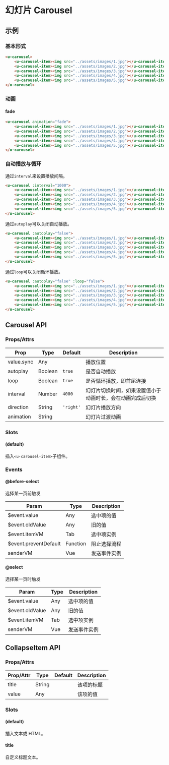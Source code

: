 # 幻灯片 Carousel

## 示例
### 基本形式

``` html
<u-carousel>
    <u-carousel-item><img src="../assets/images/1.jpg"></u-carousel-item>
    <u-carousel-item><img src="../assets/images/2.jpg"></u-carousel-item>
    <u-carousel-item><img src="../assets/images/3.jpg"></u-carousel-item>
    <u-carousel-item><img src="../assets/images/4.jpg"></u-carousel-item>
    <u-carousel-item><img src="../assets/images/5.jpg"></u-carousel-item>
</u-carousel>
```

### 动画
#### fade
``` html
<u-carousel animation="fade">
    <u-carousel-item><img src="../assets/images/1.jpg"></u-carousel-item>
    <u-carousel-item><img src="../assets/images/2.jpg"></u-carousel-item>
    <u-carousel-item><img src="../assets/images/3.jpg"></u-carousel-item>
    <u-carousel-item><img src="../assets/images/4.jpg"></u-carousel-item>
    <u-carousel-item><img src="../assets/images/5.jpg"></u-carousel-item>
</u-carousel>
```

### 自动播放与循环

通过`interval`来设置播放间隔。

``` html
<u-carousel :interval="1000">
    <u-carousel-item><img src="../assets/images/1.jpg"></u-carousel-item>
    <u-carousel-item><img src="../assets/images/2.jpg"></u-carousel-item>
    <u-carousel-item><img src="../assets/images/3.jpg"></u-carousel-item>
    <u-carousel-item><img src="../assets/images/4.jpg"></u-carousel-item>
    <u-carousel-item><img src="../assets/images/5.jpg"></u-carousel-item>
</u-carousel>
```

通过`autoplay`可以关闭自动播放。

``` html
<u-carousel :autoplay="false">
    <u-carousel-item><img src="../assets/images/1.jpg"></u-carousel-item>
    <u-carousel-item><img src="../assets/images/2.jpg"></u-carousel-item>
    <u-carousel-item><img src="../assets/images/3.jpg"></u-carousel-item>
    <u-carousel-item><img src="../assets/images/4.jpg"></u-carousel-item>
    <u-carousel-item><img src="../assets/images/5.jpg"></u-carousel-item>
</u-carousel>
```

通过`loop`可以关闭循环播放。

``` html
<u-carousel :autoplay="false" :loop="false">
    <u-carousel-item><img src="../assets/images/1.jpg"></u-carousel-item>
    <u-carousel-item><img src="../assets/images/2.jpg"></u-carousel-item>
    <u-carousel-item><img src="../assets/images/3.jpg"></u-carousel-item>
    <u-carousel-item><img src="../assets/images/4.jpg"></u-carousel-item>
    <u-carousel-item><img src="../assets/images/5.jpg"></u-carousel-item>
</u-carousel>
```

## Carousel API
### Props/Attrs

| Prop | Type | Default | Description |
| --------- | ---- | ------- | ----------- |
| value.sync | Any |  | 播放位置 |
| autoplay | Boolean | `true` | 是否自动播放 |
| loop | Boolean | `true` | 是否循环播放，即首尾连接 |
| interval | Number | `4000` | 幻灯片切换时间，如果设置值小于动画时长，会在动画完成后切换 |
| direction | String | `'right'` | 幻灯片播放方向 |
| animation | String | | 幻灯片过渡动画 |

<!-- | router | Boolean | `false` | 是否根据vue-router来控制选择播放至哪个位置 | -->

### Slots

#### (default)

插入`<u-carousel-item>`子组件。

### Events

#### @before-select

选择某一页前触发

| Param | Type | Description |
| ----- | ---- | ----------- |
| $event.value | Any | 选中项的值 |
| $event.oldValue | Any | 旧的值 |
| $event.itemVM | Tab | 选中项实例 |
| $event.preventDefault | Function | 阻止选择流程 |
| senderVM | Vue | 发送事件实例 |

#### @select

选择某一页时触发

| Param | Type | Description |
| ----- | ---- | ----------- |
| $event.value | Any | 选中项的值 |
| $event.oldValue | Any | 旧的值 |
| $event.itemVM | Tab | 选中项实例 |
| senderVM | Vue | 发送事件实例 |

## CollapseItem API

### Props/Attrs

| Prop/Attr | Type | Default | Description |
| --------- | ---- | ------- | ----------- |
| title | String | | 该项的标题 |
| value | Any | | 该项的值 |

### Slots

#### (default)

插入文本或 HTML。

#### title

自定义标题文本。
